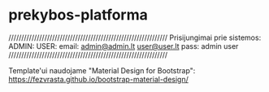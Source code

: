 # prekybos-platforma

//////////////////////////////////////////////////////////////
Prisijungimai prie sistemos:
                ADMIN:                  USER:
email:          admin@admin.lt          user@user.lt
pass:           admin                   user
//////////////////////////////////////////////////////////////

Template'ui naudojame "Material Design for Bootstrap":
https://fezvrasta.github.io/bootstrap-material-design/
